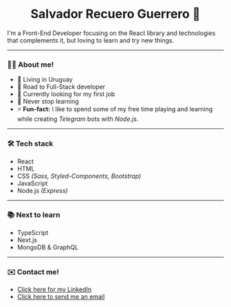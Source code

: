 <h1 style="text-align: center;">Salvador Recuero Guerrero 👋</h1>
I'm a Front-End Developer focusing on the React library and technologies that complements it, but loving to learn and try new things.

------------

### 🧑‍💻 About me!
- 📌 Living in Uruguay
- 🚀 Road to Full-Stack developer
- 💼 Currently looking for my first job
- 🌱 Never stop learning
- ⚡ **Fun-fact:** I like to spend some of my free time playing and learning while creating *Telegram* bots with *Node.js*.

------------

### 🛠️ Tech stack
- React
- HTML
- CSS *(Sass, Styled-Components, Bootstrap)*
- JavaScript
- Node.js *(Express)*

------------

### 📚 Next to learn
- TypeScript
- Next.js
- MongoDB & GraphQL

------------

### ✉️ Contact me!
 
-  [Click here for my LinkedIn](https://www.linkedin.com/in/salvarecuero/ "Here is my LinkedIn")
- [Click here to send me an email](mailto:salvarecuero@gmail.com "Click here to send me an email")
